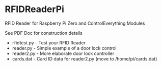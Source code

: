 # RFIDReaderPi
RFID Reader for Raspberry Pi Zero and ControlEverything Modules



See PDF Doc for construction details


* rfidtest.py	- Test your RFID Reader
* reader.py	- Simple example of a door lock control
* reader2.py	- More elaborate door lock controller
* cards.dat	- Card ID data for reader2.py (move to /home/pi/cards.dat)

